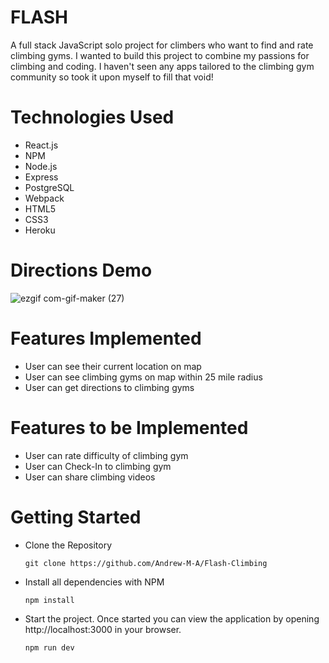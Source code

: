 # FLASH

A full stack JavaScript solo project for climbers who want to find and rate climbing gyms.
I wanted to build this project to combine my passions for climbing and coding.
I haven't seen any apps tailored to the climbing gym community so took it upon myself to fill that void!

# Technologies Used

- React.js
- NPM
- Node.js
- Express
- PostgreSQL
- Webpack
- HTML5
- CSS3
- Heroku

# Directions Demo
![ezgif com-gif-maker (27)](https://user-images.githubusercontent.com/99862668/184452513-080bc7b9-2769-4672-a0ef-9c6df6472813.gif)

# Features Implemented
- User can see their current location on map
- User can see climbing gyms on map within 25 mile radius
- User can get directions to climbing gyms

# Features to be Implemented
- User can rate difficulty of climbing gym
- User can Check-In to climbing gym
- User can share climbing videos

# Getting Started
- Clone the Repository
  ```shell
  git clone https://github.com/Andrew-M-A/Flash-Climbing
  ```
 - Install all dependencies with NPM
   ```shell
   npm install
   ```
 - Start the project.
   Once started you can view the application by opening http://localhost:3000 in your browser.
   ```shell
   npm run dev
   ```
